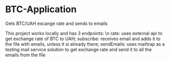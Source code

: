 # BTC-Application
Gets BTC/UAH excange rate and sends to emails

This project works locally and has 3 endpoints: \n
rate: uses external api to get exchange rate of BTC to UAH;
subscribe: receives email and adds it to the file with emails, unless it si already there;
sendEmails: uses mailtrap as a testing mail service solution to get exchange rate and send it to all the emails from the file
